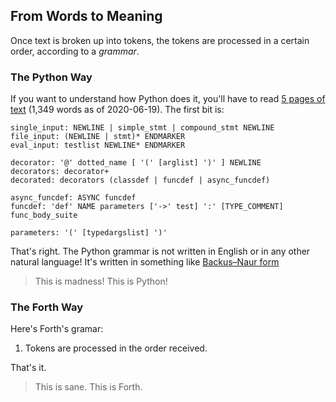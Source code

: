 ## From Words to Meaning

Once text is broken up into tokens, the tokens are processed in a certain order, according to a _grammar_.

### The Python Way

If you want to understand how Python does it, you'll have to read [5 pages of text](https://docs.python.org/3/reference/grammar.html) (1,349 words as of 2020-06-19). The first bit is:

    single_input: NEWLINE | simple_stmt | compound_stmt NEWLINE
    file_input: (NEWLINE | stmt)* ENDMARKER
    eval_input: testlist NEWLINE* ENDMARKER
    
    decorator: '@' dotted_name [ '(' [arglist] ')' ] NEWLINE
    decorators: decorator+
    decorated: decorators (classdef | funcdef | async_funcdef)
    
    async_funcdef: ASYNC funcdef
    funcdef: 'def' NAME parameters ['->' test] ':' [TYPE_COMMENT] func_body_suite
    
    parameters: '(' [typedargslist] ')'

That's right. The Python grammar is not written in English or in any other natural language! It's written in something like [Backus–Naur form](https://en.wikipedia.org/wiki/Backus%E2%80%93Naur_form)

> This is madness!
> This is Python!

### The Forth Way

Here's Forth's gramar:

1. Tokens are processed in the order received.

That's it.

> This is sane.
> This is Forth.
